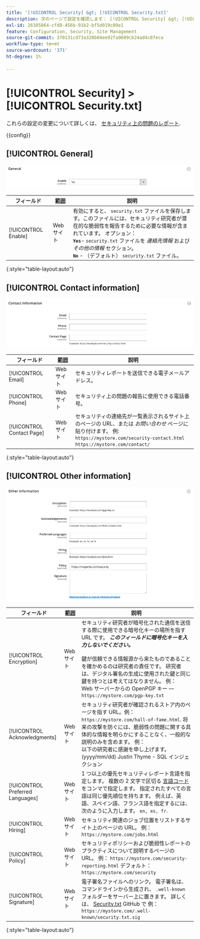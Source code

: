 ```yaml
---
title: '[!UICONTROL Security] &gt; [!UICONTROL Security.txt]'
description: 次のページで設定を確認します： [!UICONTROL Security] &gt; [!UICONTROL Security.txt] コマース管理のページ。
exl-id: 26385864-cfd8-456b-91b2-bf5d019c09e1
feature: Configuration, Security, Site Management
source-git-commit: 370131cd73a320b04ee92fa9609cb24ad4c07eca
workflow-type: tm+mt
source-wordcount: '371'
ht-degree: 1%

---
```


# [!UICONTROL Security] > [!UICONTROL Security.txt]

これらの設定の変更について詳しくは、 [セキュリティ上の問題のレポート](../../systems/security-issue-reporting.md).

{{config}}

## [!UICONTROL General]

![一般](./assets/txt-general.png)<!-- zoom -->

| フィールド | [範囲](../../getting-started/websites-stores-views.md#scope-settings) | 説明 |
|--- |--- |--- |
| [!UICONTROL Enable] | Web サイト | 有効にすると、 `security.txt` ファイルを保存します。このファイルには、セキュリティ研究者が潜在的な脆弱性を報告するために必要な情報が含まれています。 オプション：<br />**`Yes`**- `security.txt` ファイルを _連絡先情報_ および _その他の情報_ セクション。<br />**`No`** - （デフォルト） `security.txt` ファイル。 |

{:style=&quot;table-layout:auto&quot;}

## [!UICONTROL Contact information]

![連絡先情報](./assets/txt-contact-info.png)<!-- zoom -->

| フィールド | [範囲](../../getting-started/websites-stores-views.md#scope-settings) | 説明 |
|--- |--- |--- |
| [!UICONTROL Email] | Web サイト | セキュリティレポートを送信できる電子メールアドレス。 |
| [!UICONTROL Phone] | Web サイト | セキュリティ上の問題の報告に使用できる電話番号。 |
| [!UICONTROL Contact Page] | Web サイト | セキュリティの連絡先が一覧表示されるサイト上のページの URL、または _お問い合わせ_ ページに貼り付けます。 例: <br/>`https://mystore.com/security-contact.html`<br/>`https://mystore.com/contact/` |

{:style=&quot;table-layout:auto&quot;}

## [!UICONTROL Other information]

![その他の情報](./assets/txt-other-info.png)<!-- zoom -->

| フィールド | [範囲](../../getting-started/websites-stores-views.md#scope-settings) | 説明 |
|--- |--- |--- |
| [!UICONTROL Encryption] | Web サイト | セキュリティ研究者が暗号化された通信を送信する際に使用できる暗号化キーの場所を指す URL です。 _**このフィールドに暗号化キーを入力しないでください。**_ <br/><br/>鍵が信頼できる情報源から来たものであることを確かめるのは研究者の責任です。 研究者は、デジタル署名の生成に使用された鍵と同じ鍵を持つとは考えてはなりません。 例：<br />Web サーバーからの OpenPGP キー — `https://mystore.com/pgp-key.txt` |
| [!UICONTROL Acknowledgments] | Web サイト | セキュリティ研究者が確認されるストア内のページを指す URL。例：`https://mystore.com/hall-of-fame.html`. 将来の攻撃を防ぐには、脆弱性の問題に関する具体的な情報を明らかにすることなく、一般的な説明のみを含めます。 例：<br />以下の研究者に感謝を申し上げます。<br />(yyyy/mm/dd) Justin Thyme - SQL インジェクション |
| [!UICONTROL Preferred Languages] | Web サイト | 1 つ以上の優先セキュリティレポート言語を指定します。 複数の 2 文字で区切る [言語コード](https://en.wikipedia.org/wiki/List_of_ISO_639-1_codes) をコンマで指定します。 指定されたすべての言語は同じ優先順位を持ちます。 例えば、英語、スペイン語、フランス語を指定するには、次のように入力します。 `en, es, fr`. |
| [!UICONTROL Hiring] | Web サイト | セキュリティ関連のジョブ位置をリストするサイト上のページの URL。 例： `https://mystore.com/jobs.html` |
| [!UICONTROL Policy] | Web サイト | セキュリティポリシーおよび脆弱性レポートのプラクティスについて説明するページの URL。 例： `https://mystore.com/security-reporting.html` デフォルト： `https://mystore.com/security` |
| [!UICONTROL Signature] | Web サイト | 電子署名ファイルへのリンク。 電子署名は、コマンドラインから生成され、 `.well-known` フォルダーをサーバー上に置きます。 詳しくは、 [Security.txt](https://github.com/magento/security-package/blob/1.0-develop/Securitytxt/README.md) GitHub で 例： `https://mystore.com/.well-known/security.txt.sig` |

{:style=&quot;table-layout:auto&quot;}
